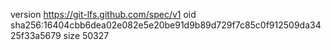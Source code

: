 version https://git-lfs.github.com/spec/v1
oid sha256:16404cbb6dea02e082e5e20be91d9b89d729f7c85c0f912509da3425f33a5679
size 50327
